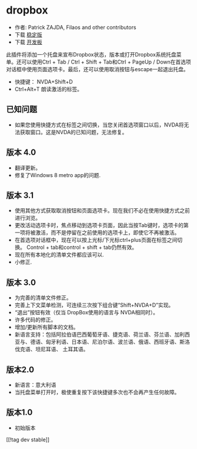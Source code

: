 # dropbox #

* 作者: Patrick ZAJDA, Filaos and other contributors
* 下载 [稳定版][1]
* 下载 [开发板][2]

此插件将添加一个托盘来宣布Dropbox状态，版本或打开Dropbox系统托盘菜单。还可以使用Ctrl + Tab / Ctrl + Shift + Tab和Ctrl + PageUp / Down在首选项对话框中使用页面选项卡。最后，还可以使用取消按钮与escape一起退出托盘。

* 快捷键： NVDA+Shift+D
* Ctrl+Alt+T 朗读激活的标签。

## 已知问题 ##

* 如果您使用快捷方式在标签之间切换，当您关闭首选项窗口以后，NVDA将无法获取窗口。这是NVDA的已知问题，无法修复。

## 版本 4.0 ##

* 翻译更新。
* 修复了Windows 8 metro app的问题.

## 版本 3.1 ##

* 使用其他方式获取取消按钮和页面选项卡。现在我们不必在使用快捷方式之前进行浏览。
* 更改活动选项卡时，焦点移动到选项卡页面，因此当按Tab键时，选项卡的第一项将被激活，而不是停留在之前使用的选项卡上，即使它不再被激活。
* 在首选项对话框中，现在可以按上光标/下光标ctrl+plus页面在标签之间切换。 Control + tab和control + shift + tab仍然有效。
* 现在所有本地化的清单文件都应该可以.
* 小修正.

## 版本 3.0 ##

* 为完善的清单文件修正。
* 完善上下文菜单检测，可连续三次按下组合键“Shift+NVDA+D”实现。
* “退出”按钮有效（仅当 DropBox使用的语言与 NVDA相同时）。
* 许多代码的修正。
* 增加/更新所有脚本的文档。
* 新语言支持：包括阿拉伯语巴西葡萄牙语、捷克语、荷兰语、芬兰语、加利西亚与、德语、匈牙利语、日本语、尼泊尔语、波兰语、俄语、西班牙语、斯洛伐克语、坦尼耳语、
  土耳其语。

## 版本2.0 ##

* 新语言：意大利语
* 当托盘菜单打开时，极使重复按下该快捷键多次也不会再产生任何故障。

## 版本1.0 ##

* 初始版本

[[!tag dev stable]]

[1]: https://addons.nvda-project.org/files/get.php?file=dx

[2]: https://addons.nvda-project.org/files/get.php?file=dx-dev
